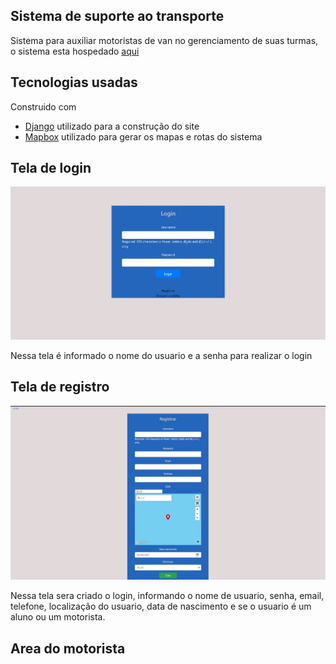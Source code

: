 ## Sistema de suporte ao transporte
Sistema para auxiliar motoristas de van no gerenciamento de suas turmas, o sistema esta hospedado [aqui](https://tcctransporte.herokuapp.com/)

## Tecnologias usadas

Construido com

- [Django](https://www.djangoproject.com/) utilizado para a construção do site
- [Mapbox](https://www.mapbox.com/) utilizado para gerar os mapas e rotas do sistema


## Tela de login


![Tela de login](readme_folder/imagens/login.jpg "Tela de login")


Nessa tela é informado o nome do usuario e a senha para realizar o login


## Tela de registro

![Tela de registro](readme_folder/imagens/register.jpg "Tela de registro")

Nessa tela sera criado o login, informando o nome de usuario, senha, email, telefone, localização do usuario, data de nascimento e se o usuario é um aluno ou um motorista.


## Area do motorista